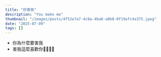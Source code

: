 ```yaml
---
title: "你害我"
description: "You make me"
thumbnail: "/images/posts/4f52e7a7-4c8a-4ba8-a0b8-0f19afc4a375.jpeg"
date: "2025-07-09"
tags: []
---
```

- 你為什麼要害我
- 害我這麼喜歡你🤬🤬😭😭
